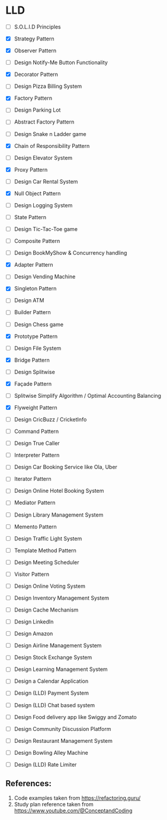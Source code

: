 # LLD

- [ ] S.O.L.I.D Principles
- [X] Strategy Pattern
- [X] Observer Pattern
- [ ] Design Notify-Me Button Functionality
- [X] Decorator Pattern
- [ ] Design  Pizza Billing System
- [X] Factory Pattern
- [ ] Design  Parking Lot
- [ ] Abstract Factory Pattern
- [ ] Design  Snake n Ladder game
- [X] Chain of Responsibility Pattern
- [ ] Design Elevator System
- [X] Proxy Pattern
- [ ] Design Car Rental System
- [X] Null Object Pattern
- [ ] Design Logging System
- [ ] State Pattern
- [ ] Design Tic-Tac-Toe game
- [ ] Composite Pattern
- [ ] Design BookMyShow & Concurrency handling
- [X] Adapter Pattern
- [ ] Design Vending Machine
- [X] Singleton Pattern
- [ ] Design ATM
- [ ] Builder Pattern
- [ ] Design Chess game
- [X] Prototype Pattern
- [ ] Design File System
- [X] Bridge Pattern
- [ ] Design Splitwise
- [X] Façade Pattern
- [ ] Splitwise Simplify Algorithm / Optimal Accounting Balancing
- [X] Flyweight Pattern
- [ ] Design CricBuzz / CricketInfo
- [ ] Command Pattern
- [ ] Design True Caller
- [ ] Interpreter Pattern
- [ ] Design Car Booking Service like Ola, Uber
- [ ] Iterator Pattern
- [ ] Design Online Hotel Booking System
- [ ] Mediator Pattern
- [ ] Design Library Management System
- [ ] Memento Pattern
- [ ] Design  Traffic Light System
- [ ] Template Method Pattern
- [ ] Design Meeting Scheduler
- [ ] Visitor Pattern
- [ ] Design Online Voting System
- [ ] Design Inventory Management System
- [ ] Design Cache Mechanism
- [ ] Design LinkedIn
- [ ] Design Amazon
- [ ] Design Airline Management System
- [ ] Design Stock Exchange System
- [ ] Design Learning Management System
- [ ] Design a Calendar Application
- [ ] Design (LLD) Payment System
- [ ] Design (LLD) Chat based system
- [ ] Design Food delivery app like Swiggy and Zomato
- [ ] Design Community Discussion Platform
- [ ] Design Restaurant Management System
- [ ] Design Bowling Alley Machine
- [ ] Design (LLD) Rate Limiter

 
## References:
1. Code examples taken from https://refactoring.guru/
2. Study plan reference taken from https://www.youtube.com/@ConceptandCoding